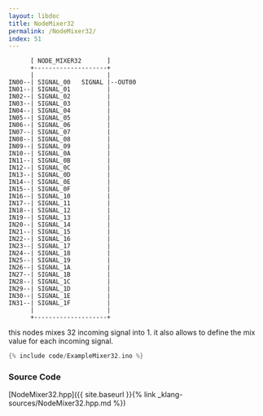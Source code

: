 ```yaml
---
layout: libdoc
title: NodeMixer32
permalink: /NodeMixer32/
index: 51
---
```


          [ NODE_MIXER32       ]       
          +--------------------+       
          |                    |       
    IN00--| SIGNAL_00   SIGNAL |--OUT00
    IN01--| SIGNAL_01          |       
    IN02--| SIGNAL_02          |       
    IN03--| SIGNAL_03          |       
    IN04--| SIGNAL_04          |       
    IN05--| SIGNAL_05          |       
    IN06--| SIGNAL_06          |       
    IN07--| SIGNAL_07          |       
    IN08--| SIGNAL_08          |       
    IN09--| SIGNAL_09          |       
    IN10--| SIGNAL_0A          |       
    IN11--| SIGNAL_0B          |       
    IN12--| SIGNAL_0C          |       
    IN13--| SIGNAL_0D          |       
    IN14--| SIGNAL_0E          |       
    IN15--| SIGNAL_0F          |       
    IN16--| SIGNAL_10          |       
    IN17--| SIGNAL_11          |       
    IN18--| SIGNAL_12          |       
    IN19--| SIGNAL_13          |       
    IN20--| SIGNAL_14          |       
    IN21--| SIGNAL_15          |       
    IN22--| SIGNAL_16          |       
    IN23--| SIGNAL_17          |       
    IN24--| SIGNAL_18          |       
    IN25--| SIGNAL_19          |       
    IN26--| SIGNAL_1A          |       
    IN27--| SIGNAL_1B          |       
    IN28--| SIGNAL_1C          |       
    IN29--| SIGNAL_1D          |       
    IN30--| SIGNAL_1E          |       
    IN31--| SIGNAL_1F          |       
          |                    |       
          +--------------------+       

this nodes mixes 32 incoming signal into 1. it also allows to define the mix value for each incoming signal.


```c
{% include code/ExampleMixer32.ino %}
```

### Source Code

[NodeMixer32.hpp]({{ site.baseurl }}{% link _klang-sources/NodeMixer32.hpp.md %})

